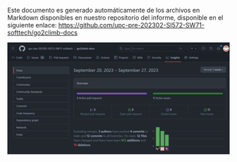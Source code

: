 Este documento es generado automáticamente de los archivos en Markdown disponibles en nuestro repositorio del informe, disponible en el siguiente enlace: <https://github.com/upc-pre-202302-SI572-SW71-softtech/go2climb-docs>

![Project Collaboration Insight](static/collaboration-insight.jpeg)
